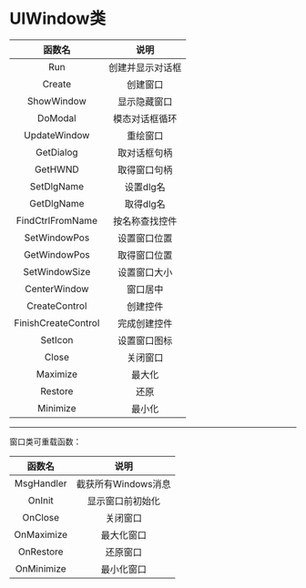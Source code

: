 # UIWindow类
|函数名|说明|
| :---: | :---: |
|Run|创建并显示对话框|
|Create|创建窗口|
|ShowWindow|显示隐藏窗口|
|DoModal|模态对话框循环|
|UpdateWindow|重绘窗口|
|GetDialog|取对话框句柄|
|GetHWND|取得窗口句柄|
|SetDlgName|设置dlg名|
|GetDlgName|取得dlg名|
|FindCtrlFromName|按名称查找控件|
|SetWindowPos|设置窗口位置|
|GetWindowPos|取得窗口位置|
|SetWindowSize|设置窗口大小|
|CenterWindow|窗口居中|
|CreateControl|创建控件|
|FinishCreateControl|完成创建控件|
|SetIcon|设置窗口图标|
|Close|关闭窗口|
|Maximize|最大化|
|Restore|还原|
|Minimize|最小化|

* * * * *

窗口类可重载函数：

|函数名|说明|
| :---: | :---: |
|MsgHandler|截获所有Windows消息|
|OnInit|显示窗口前初始化|
|OnClose|关闭窗口|
|OnMaximize|最大化窗口|
|OnRestore|还原窗口|
|OnMinimize|最小化窗口|